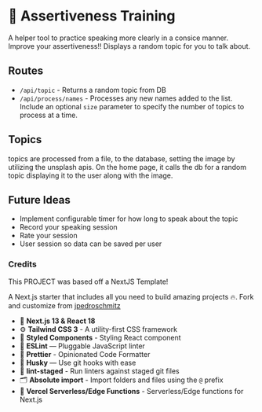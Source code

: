# 🚀 Assertiveness Training
A helper tool to practice speaking more clearly in a consice manner. Improve your assertiveness!! Displays a random topic for you to talk about. 

## Routes
 - `/api/topic` - Returns a random topic from DB
 - `/api/process/names` - Processes any new names added to the list. Include an optional `size` parameter to specify the number of topics to process at a time.

## Topics
topics are processed from a file, to the database, setting the image by utilizing the unsplash apis. On the home page, it calls the db for a random topic displaying it to the user along with the image.

## Future Ideas
 - Implement configurable timer for how long to speak about the topic
 - Record your speaking session
 - Rate your session
 - User session so data can be saved per user


### Credits
This PROJECT was based off a NextJS Template!

A Next.js starter that includes all you need to build amazing projects 🔥. Fork and customize from [jpedroschmitz](https://github.com/jpedroschmitz/typescript-nextjs-starter)

- 🚀 **Next.js 13 & React 18**
- ⚙️ **Tailwind CSS 3** - A utility-first CSS framework
- 🍓 **Styled Components** - Styling React component
- 📏 **ESLint** — Pluggable JavaScript linter
- 💖 **Prettier** - Opinionated Code Formatter
- 🐶 **Husky** — Use git hooks with ease
- 🚫 **lint-staged** - Run linters against staged git files
- 🗂 **Absolute import** - Import folders and files using the `@` prefix
- 🤩 **Vercel Serverless/Edge Functions** - Serverless/Edge functions for Next.js
